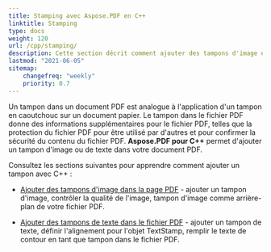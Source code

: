 ```yaml
---
title: Stamping avec Aspose.PDF en C++
linktitle: Stamping
type: docs
weight: 120
url: /cpp/stamping/
description: Cette section décrit comment ajouter des tampons d'image et des tampons de texte à une page PDF.
lastmod: "2021-06-05"
sitemap:
    changefreq: "weekly"
    priority: 0.7
---
```


Un tampon dans un document PDF est analogue à l'application d'un tampon en caoutchouc sur un document papier. Le tampon dans le fichier PDF donne des informations supplémentaires pour le fichier PDF, telles que la protection du fichier PDF pour être utilisé par d'autres et pour confirmer la sécurité du contenu du fichier PDF. **Aspose.PDF pour C++** permet d'ajouter un tampon d'image ou de texte dans votre document PDF.

Consultez les sections suivantes pour apprendre comment ajouter un tampon avec C++ :

- [Ajouter des tampons d'image dans la page PDF](/pdf/cpp/image-stamps-in-pdf-page/) - ajouter un tampon d'image, contrôler la qualité de l'image, tampon d'image comme arrière-plan de votre fichier PDF.

- [Ajouter des tampons de texte dans le fichier PDF](/pdf/cpp/text-stamps-in-the-pdf-file/) - ajouter un tampon de texte, définir l'alignement pour l'objet TextStamp, remplir le texte de contour en tant que tampon dans le fichier PDF.